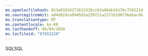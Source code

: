 ```yaml
---
ms.openlocfilehash: 013a9101627162232bcc62a90ab3417bc759221d
ms.sourcegitcommit: ad4d92dce894592a259721a1571b1d8736abacdb
ms.translationtype: MT
ms.contentlocale: ko-KR
ms.lasthandoff: 08/04/2020
ms.locfileid: "87653220"
---
```

 <span data-ttu-id="85a90-101">SQL</span><span class="sxs-lookup"><span data-stu-id="85a90-101">SQL</span></span> 